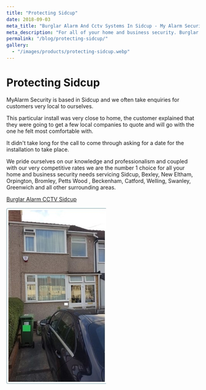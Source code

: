 ```yaml
---
title: "Protecting Sidcup"
date: 2018-09-03
meta_title: "Burglar Alarm And Cctv Systems In Sidcup - My Alarm Security"
meta_description: "For all of your home and business security. Burglar Alarm Servicing, Burglar Alarm Installation, Alarm Battery and CCTV. Call 020 8302 4065 or email us."
permalink: "/blog/protecting-sidcup/"
gallery:
  - "/images/products/protecting-sidcup.webp"
---
```


# Protecting Sidcup

MyAlarm Security is based in Sidcup and we often take enquiries for customers very local to ourselves.

This particular install was very close to home, the customer explained that they were going to get a few local companies to quote and will go with the one he felt most comfortable with.

It didn\'t take long for the call to come through asking for a date for the installation to take place.

We pride ourselves on our knowledge and professionalism and coupled with our very competitive rates we are the number 1 choice for all your home and business security needs servicing Sidcup, Bexley, New Eltham, Orpington, Bromley, Petts Wood , Beckenham, Catford, Welling, Swanley, Greenwich and all other surrounding areas.

[Burglar Alarm CCTV Sidcup](/categories/special-offers/)

![Protecting Sidcup](/images/news/news-protecting-sidcup-jn9si5jbcdxqo5xc68hz.jpg)